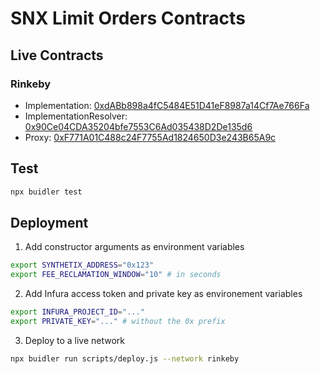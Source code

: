 # SNX Limit Orders Contracts

## Live Contracts

### Rinkeby
* Implementation: [0xdABb898a4fC5484E51D41eF8987a14Cf7Ae766Fa](https://rinkeby.etherscan.io/address/0xdabb898a4fc5484e51d41ef8987a14cf7ae766fa)
* ImplementationResolver: [0x90Ce04CDA35204bfe7553C6Ad035438D2De135d6](https://rinkeby.etherscan.io/address/0x90ce04cda35204bfe7553c6ad035438d2de135d6)
* Proxy: [0xF771A01C488c24F7755Ad1824650D3e243B65A9c](https://rinkeby.etherscan.io/address/0xf771a01c488c24f7755ad1824650d3e243b65a9c)

## Test
```sh
npx buidler test
```
## Deployment
1. Add constructor arguments as environment variables
```sh
export SYNTHETIX_ADDRESS="0x123"
export FEE_RECLAMATION_WINDOW="10" # in seconds
```
2. Add Infura access token and private key as environement variables
```sh
export INFURA_PROJECT_ID="..."
export PRIVATE_KEY="..." # without the 0x prefix
```
3. Deploy to a live network
```sh
npx buidler run scripts/deploy.js --network rinkeby
```